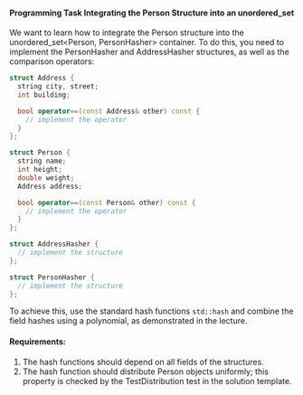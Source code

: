 #### Programming Task Integrating the Person Structure into an unordered_set

We want to learn how to integrate the Person structure into the unordered_set<Person, PersonHasher> container. To do this, you need to implement the PersonHasher and AddressHasher structures, as well as the comparison operators:

```cpp
struct Address {
  string city, street;
  int building;

  bool operator==(const Address& other) const {
    // implement the operator
  }
};

struct Person {
  string name;
  int height;
  double weight;
  Address address;

  bool operator==(const Person& other) const {
    // implement the operator
  }
};

struct AddressHasher {
  // implement the structure
};

struct PersonHasher {
  // implement the structure
};
```

To achieve this, use the standard hash functions `std::hash` and combine the field hashes using a polynomial, as demonstrated in the lecture.

#### Requirements:
1. The hash functions should depend on all fields of the structures.
2. The hash function should distribute Person objects uniformly; this property is checked by the TestDistribution test in the solution template.